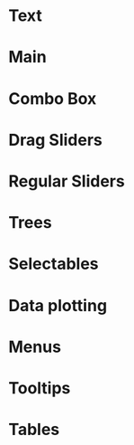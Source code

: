# Text

# Main

# Combo Box

# Drag Sliders

# Regular Sliders

# Trees

# Selectables

# Data plotting

# Menus

# Tooltips

# Tables
